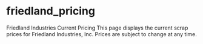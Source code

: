 # friedland_pricing
Friedland Industries Current Pricing
This page displays the current scrap prices for Friedland Industries, Inc. Prices are subject to change at any time.

